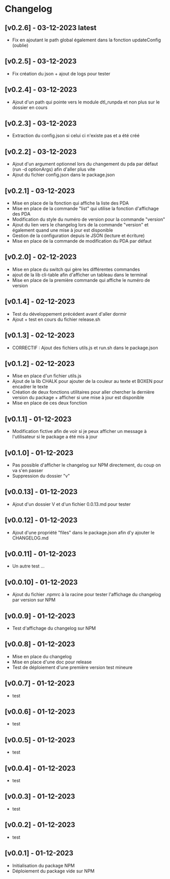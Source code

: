 # Changelog

## [v0.2.6] - 03-12-2023 latest
- Fix en ajoutant le path global également dans la fonction updateConfig (oublie)

## [v0.2.5] - 03-12-2023
- Fix création du json + ajout de logs pour tester

## [v0.2.4] - 03-12-2023
- Ajout d'un path qui pointe vers le module dtl_runpda et non plus sur le dossier en cours

## [v0.2.3] - 03-12-2023
- Extraction du config.json si celui ci n'existe pas et a été créé

## [v0.2.2] - 03-12-2023
- Ajout d'un argument optionnel lors du changement du pda par défaut (run -d optionArgs) afin d'aller plus vite
- Ajout du fichier config.json dans le package.json

## [v0.2.1] - 03-12-2023
- Mise en place de la fonction qui affiche la liste des PDA
- Mise en place de la commande "list" qui utilise la fonction d'affichage des PDA
- Modification du style du numéro de version pour la commande "version"
- Ajout du lien vers le changelog lors de la commande "version" et également quand une mise à jour est disponible
- Gestion de la configuration depuis le JSON (lecture et écriture)
- Mise en place de la commande de modification du PDA par défaut

## [v0.2.0] - 02-12-2023
- Mise en place du switch qui gère les différentes commandes
- ajout de la lib cli-table afin d'afficher un tableau dans le terminal
- Mise en place de la première commande qui affiche le numéro de version

## [v0.1.4] - 02-12-2023
- Test du développement précédent avant d'aller dormir
- Ajout + test en cours du fichier release.sh

## [v0.1.3] - 02-12-2023
- CORRECTIF : Ajout des fichiers utils.js et run.sh dans le package.json

## [v0.1.2] - 02-12-2023
- Mise en place d'un fichier utils.js
- Ajout de la lib CHALK pour ajouter de la couleur au texte et BOXEN pour encadrer le texte
- Création de deux fonctions utilitaires pour aller chercher la dernière version du package + afficher si une mise à jour est disponible
- Mise en place de ces deux fonction

## [v0.1.1] - 01-12-2023
- Modification fictive afin de voir si je peux afficher un message à l'utilisateur si le package a été mis à jour

## [v0.1.0] - 01-12-2023
- Pas possible d'afficher le changelog sur NPM directement, du coup on va s'en passer
- Suppression du dossier "v"

## [v0.0.13] - 01-12-2023
- Ajout d'un dossier V et d'un fichier 0.0.13.md pour tester

## [v0.0.12] - 01-12-2023
- Ajout d'une propriété "files" dans le package.json afin d'y ajouter le CHANGELOG.md

## [v0.0.11] - 01-12-2023
- Un autre test ...

## [v0.0.10] - 01-12-2023
- Ajout du fichier .npmrc à la racine pour tester l'affichage du changelog par version sur NPM

## [v0.0.9] - 01-12-2023
- Test d'affichage du changelog sur NPM

## [v0.0.8] - 01-12-2023
- Mise en place du changelog
- Mise en place d'une doc pour release
- Test de déploiement d'une première version test mineure

## [v0.0.7] - 01-12-2023
- test

## [v0.0.6] - 01-12-2023
- test

## [v0.0.5] - 01-12-2023
- test

## [v0.0.4] - 01-12-2023
- test

## [v0.0.3] - 01-12-2023
- test

## [v0.0.2] - 01-12-2023
- test

## [v0.0.1] - 01-12-2023
- Initialisation du package NPM
- Déploiement du package vide sur NPM